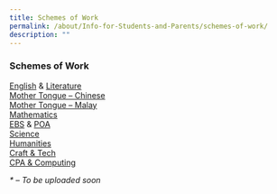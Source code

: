 ```yaml
---
title: Schemes of Work
permalink: /about/Info-for-Students-and-Parents/schemes-of-work/
description: ""
---
```

### **Schemes of Work**

[English](https://drive.google.com/drive/folders/1MTFDmBvaU-0vnDTuIam4PR2upf4exhqL?usp=sharing) & [Literature](https://drive.google.com/open?id=1GfWycNtjMmLzW8ozdDX7ldiozFz0-fEb)  
[Mother Tongue – Chinese](https://drive.google.com/drive/folders/1xzxztgjoQPYA6DQdJG-hd-reOeHou6vE?usp=sharing)  
[Mother Tongue – Malay](https://drive.google.com/drive/folders/1TtbpYJbmFhPxhkVmmlJNUYflLr9aVi3-?usp=sharing)  
[Mathematics](https://drive.google.com/drive/folders/1IxGnSGzBvaiEsmpVg42Ue2FnFmy8wvuV?usp=sharing)  
[EBS](https://drive.google.com/open?id=1Iiw5ZamJ46wavzsvXy8yG7oGL1zNLH-t) & [POA](https://drive.google.com/drive/folders/1OOiUUFDLoUuj-9pOHkl64pWP7587AQmm?usp=sharing)  
[Science](https://drive.google.com/drive/folders/19qgwdfEoi4u9Rc1brI1-K2GvlT5Y3n0o?usp=sharing)  
[Humanities](https://drive.google.com/drive/folders/1ChMlG_CwYvRUK1ee10UnBw5yk8tzwnPZ?usp=sharing)  
[Craft & Tech](https://drive.google.com/drive/folders/1Fu9TeWGYB3GjjFICv0cuiI8skYc7jiA0?usp=sharing)  
[CPA & Computing](https://drive.google.com/open?id=1Ea3EFdMfWXCj_yoy9a8qpWuAKkIsyz9I)

_\* – To be uploaded soon_